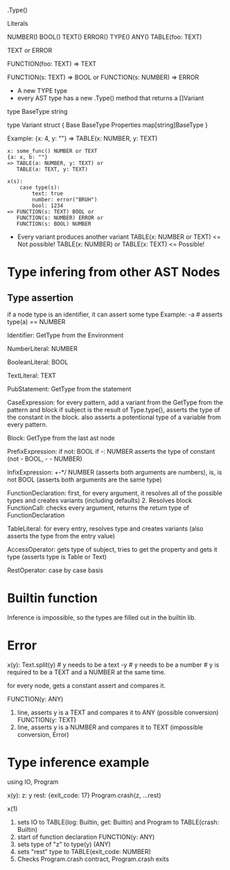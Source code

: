 .Type()

Literals

NUMBER()
BOOL()
TEXT()
ERROR()
TYPE()
ANY()
TABLE(foo: TEXT)

TEXT or ERROR

FUNCTION(foo: TEXT) => TEXT

FUNCTION(s: TEXT) => BOOL or FUNCTION(s: NUMBER) => ERROR

- A new TYPE type
- every AST type has a new .Type() method that returns a []Variant

type BaseType string

type Variant struct {
    Base BaseType
    Properties map[string]BaseType
}

Example:
    {x: 4, y: ""}
    => TABLE(x: NUMBER, y: TEXT)

    x: some_func() NUMBER or TEXT
    {a: x, b: ""}
    => TABLE(a: NUMBER, y: TEXT) or
       TABLE(a: TEXT, y: TEXT)

    x(s):
        case type(s):
            text: true
            number: error("BRUH")
            bool: 1234
    => FUNCTION(s: TEXT) BOOL or
       FUNCTION(s: NUMBER) ERROR or
       FUNCTION(s: BOOL) NUMBER

- Every variant produces another variant
TABLE(x: NUMBER or TEXT) <= Not possible!
TABLE(x: NUMBER) or TABLE(x: TEXT) <= Possible!

# Type infering from other AST Nodes

## Type assertion
if a node type is an identifier, it can assert some type
Example:
    -a # asserts type(a) == NUMBER

Identifier: GetType from the Environment

NumberLiteral: NUMBER

BooleanLiteral: BOOL

TextLiteral: TEXT

PubStatement: GetType from the statement

CaseExpression:
    for every pattern, add a variant from the GetType from the pattern and block
    if subject is the result of Type.type(), asserts the type of the constant in the block.
    also asserts a potentional type of a variable from every pattern.

Block: GetType from the last ast node

PrefixExpression:
    if not: BOOL
    if -: NUMBER
    asserts the type of constant (not - BOOL, - - NUMBER)

InfixExpression:
+-*/ NUMBER (asserts both arguments are numbers), is, is not BOOL (asserts both arguments are the same type)

FunctionDeclaration:
    first, for every argument, it resolves all of the possible types and creates variants (including defaults)
    2. Resolves block
FunctionCall:
    checks every argument,
    returns the return type of FunctionDeclaration

TableLiteral:
    for every entry, resolves type and creates variants (also asserts the type from the entry value)

AccessOperator: gets type of subject, tries to get the property and gets it type (asserts type is Table or Text)

RestOperator: case by case basis

# Builtin function
Inference is impossible, so the types are filled out in the builtin lib.

# Error
x(y):
    Text.split(y) # y needs to be a text
    -y # y needs to be a number
    # y is required to be a TEXT and a NUMBER at the same time.

for every node, gets a constant assert and compares it.

FUNCTION(y: ANY)
1. line, asserts y is a TEXT and compares it to ANY (possible conversion)
FUNCTION(y: TEXT)
2. line, asserts y is a NUMBER and compares it to TEXT (impossible conversion, Error)

# Type inference example

using IO, Program


x(y):
    z: y
    rest: {exit_code: 17}
    Program.crash(z, ...rest)

x(1)

1. sets IO to TABLE(log: Builtin, get: Builtin) and Program to TABLE(crash: Builtin)
2. start of function declaration FUNCTION(y: ANY)
3. sets type of "z" to type(y) (ANY)
4. sets "rest" type to TABLE(exit_code: NUMBER)
5. Checks Program.crash contract, Program.crash exits